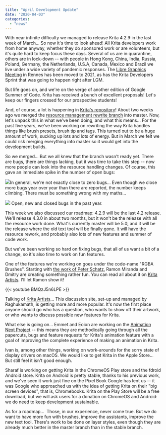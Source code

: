 ```yaml
---
title: "April Development Update"
date: "2020-04-03"
categories: 
  - "news"
---
```


With near infinite difficulty we managed to release Krita 4.2.9 in the last week of March... So now it's time to look ahead! All Krita developers work from home anyway, whether they do sponsored work or are volunteers, but it's quite hard to keep focus these days. Several of us are in quarantine, others are in lock-down -- with people in Hong Kong, China, India, Russia, Poland, Germany, the Netherlands, U.S.A, Canada, Mexico and Brazil we live under a wide variety of pandemic responses. The [Libre Graphics Meeting](https://libregraphicsmeeting.org/2020/en/index.html) in Rennes has been moved to 2021, as has the Krita Developers Sprint that was going to happen right after LGM.

But life goes on, and we're on the verge of another edition of Google Summer of Code. Krita has received a bunch of excellent proposals! Let's keep our fingers crossed for our prospective students!

And, of course, a lot is happening in [Krita's repository](https://invent.kde.org/kde/krita)! About two weeks ago we merged the [resource management rewrite branch](https://phabricator.kde.org/T379) into master. Now, let's unpack this in what we've been doing, and what this means... For the past five years, we've been working on rewriting the way Krita handles things like brush presets, brush tip and tags. This turned out to be a huge amount of work, sucking up lots and lots of energy. But in March we felt we could risk merging everything into master so it would get into the development builds.

So we merged... But we all knew that the branch wasn't ready yet. There are bugs, there are things lacking, but it was time to take this step -- now more people can look into the resource handling changes. Of course, this gave an immediate spike in the number of open bugs:

[![](/images/posts/2020/Screenshot_20200402_105349.png)](https://krita.org/wp-content/uploads/2020/04/Screenshot_20200402_105349.png)In general, we're not exactly close to zero bugs... Even though we close more bugs year over year than there are reported, the number keeps climbing. There must be something wrong with my maths...

[![](/images/posts/2020/Screenshot_20200402_105503.png)](https://krita.org/wp-content/uploads/2020/04/Screenshot_20200402_105503.png) Open, new and closed bugs in the past year.

This week we also discussed our roadmap: 4.2.9 will be the last 4.2 release. We'll release 4.3.0 in about two months, but it won't be the release with all the resource work done. What's currently master will be 5.0, and it will be the release where the old text tool will be finally gone. It will have the resource rework, and probably also lots of new features and summer of code work.

But we've been working so hard on fixing bugs, that all of us want a bit of a change, so it's also time to work on fun features.

One of the features we're working on goes under the code-name "RGBA Brushes". Starting with [the work of Peter Schatz](https://invent.kde.org/kde/krita/-/merge_requests/277), Ramon Miranda and Dmitry are creating something rather fun. You can read all about it on [Krita Artists](https://krita-artists.org/t/use-alpha-channel-in-brush-tips-or-add-an-overlay-tip/4147). I'll let Ramon show it!

{{< youtube BMQzJ5n6LPE >}}

Talking of [Krita Artists](https://krita-artists.org/)... This discussion site, set-up and managed by Raghukamath, is getting more and more popular. It's now the first place anyone should go who has a question, who wants to show off their artwork, or who wants to discuss possible new features for Krita.

What else is going on... Emmet and Eoion are working on the [Animation Next Project](https://phabricator.kde.org/T12769) -- this means they are methodically going through all the papercuts, bugs and feature requests for Krita's animation feature with a goal of improving the complete experience of making an animation in Krita.

Ivan is, among other things, working on work-arounds for the sorry state of display drivers on macOS. We would like to get Krita in the Apple Store... But still feel it isn't good enough.

Sharaf is working on getting Krita in the ChromeOS Play store and the fdroid Android store. Krita on Android is pretty stable, thanks to his previous work, and we've seen it work just fine on the Pixel Book Google has lent us -- it was Google who approached us with the idea of getting Krita on their "big screen devices", that is, Chromebooks. Krita on the Play Store will be a free download, but we will ask users for a donation on ChromeOS and Android: we do need to keep development sustainable.

As for a roadmap...  Those, in our experience, never come true. But we do want to have more fun with brushes, improve the assistants, improve the new text tool. There's work to be done on layer styles, even though they are already much better in the master branch than in the stable branch.
